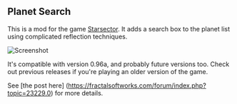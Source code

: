 ## Planet Search

This is a mod for the game [Starsector](https://fractalsoftworks.com/).
It adds a search box to the planet list using complicated reflection techniques.

![Screenshot](https://i.imgur.com/haEb5DZ.png)

It's compatible with version 0.96a, and probably future versions too. Check out previous releases if you're 
playing an older version of the game.

See [the post here]
(https://fractalsoftworks.com/forum/index.php?topic=23229.0) for more details.
